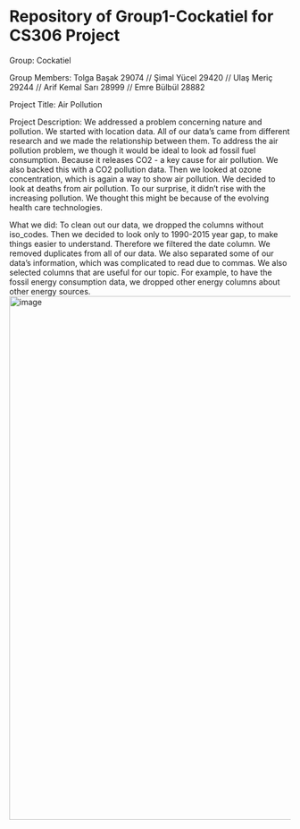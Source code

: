 # Repository of Group1-Cockatiel for CS306 Project


Group: Cockatiel

Group Members:
Tolga Başak 29074 //
Şimal Yücel 29420 //
Ulaş Meriç 29244 //
Arif Kemal Sarı 28999 //
Emre Bülbül 28882 

Project Title: Air Pollution

Project Description: 
We addressed a problem concerning nature and pollution. We started with location data. All of our data’s came from different research and we made the relationship between them. To address the air pollution problem, we though it would be ideal to look ad fossil fuel consumption. Because it releases CO2 - a key cause for air pollution. We also backed this with a CO2 pollution data. Then we looked at ozone concentration, which is again a way to show air pollution. We decided to look at deaths from air pollution. To our surprise, it didn’t rise with the increasing pollution. We thought this might be because of the evolving health care technologies.

What we did: 
To clean out our data, we dropped the columns without iso_codes. Then we decided to look only to 1990-2015 year gap, to make things easier to understand. Therefore we filtered the date column. We removed duplicates from all of our data. We also separated some of our data’s information, which was complicated to read due to commas. We also selected columns that are useful for our topic. For example, to have the fossil energy consumption data, we dropped other energy columns about other energy sources.
<img width="936" alt="image" src="https://user-images.githubusercontent.com/127803834/228284396-635b4015-fe01-454c-88b9-77c26caa53cf.png">

